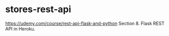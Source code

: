 # stores-rest-api
https://udemy.com/course/rest-api-flask-and-python Section 8. Flask REST API in Heroku.
